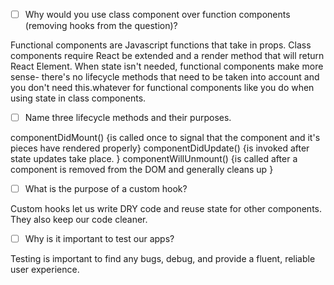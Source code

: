 - [ ] Why would you use class component over function components (removing hooks from the question)?

Functional components are Javascript functions that take in props. Class components require React be extended and a render method that will return React Element. When state isn't needed, functional components make more sense- there's no lifecycle methods that need to be taken into account and you don't need this.whatever for functional components like you do when using state in class components. 

- [ ] Name three lifecycle methods and their purposes.

componentDidMount() {is called once to signal that the component and it's pieces have rendered properly}
componentDidUpdate() {is invoked after state updates take place. } 
componentWillUnmount() {is called after a component is removed from the DOM and generally cleans up }

- [ ] What is the purpose of a custom hook?

Custom hooks let us write DRY code and reuse state for other components. They also keep our code cleaner. 

- [ ] Why is it important to test our apps?

Testing is important to find any bugs, debug, and provide a fluent, reliable user experience. 